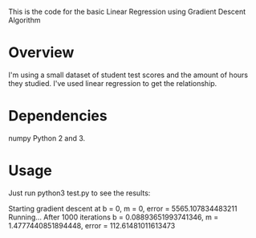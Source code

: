 This is the code for the basic Linear Regression using Gradient Descent Algorithm

# Overview
I'm using a small dataset of student test scores and the amount of hours they studied. I've used linear regression to get the relationship.

# Dependencies
numpy
Python 2 and 3.

# Usage
Just run python3 test.py to see the results:

Starting gradient descent at b = 0, m = 0, error = 5565.107834483211
Running...
After 1000 iterations b = 0.08893651993741346, m = 1.4777440851894448, error = 112.61481011613473
